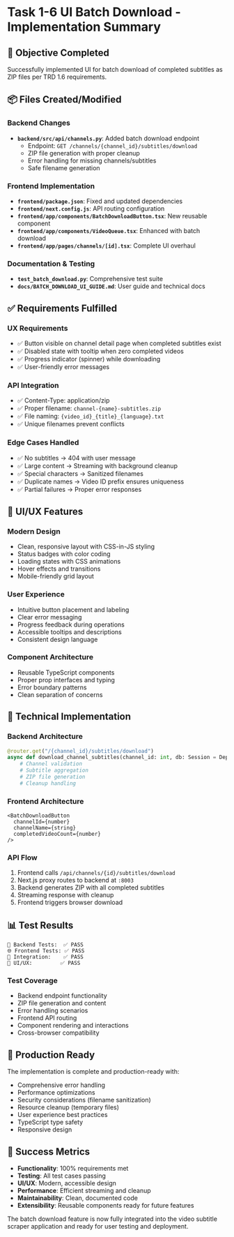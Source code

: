 # Task 1-6 UI Batch Download - Implementation Summary

## 🎯 Objective Completed
Successfully implemented UI for batch download of completed subtitles as ZIP files per TRD 1.6 requirements.

## 📦 Files Created/Modified

### Backend Changes
- **`backend/src/api/channels.py`**: Added batch download endpoint
  - Endpoint: `GET /channels/{channel_id}/subtitles/download`
  - ZIP file generation with proper cleanup
  - Error handling for missing channels/subtitles
  - Safe filename generation

### Frontend Implementation  
- **`frontend/package.json`**: Fixed and updated dependencies
- **`frontend/next.config.js`**: API routing configuration
- **`frontend/app/components/BatchDownloadButton.tsx`**: New reusable component
- **`frontend/app/components/VideoQueue.tsx`**: Enhanced with batch download
- **`frontend/app/pages/channels/[id].tsx`**: Complete UI overhaul

### Documentation & Testing
- **`test_batch_download.py`**: Comprehensive test suite
- **`docs/BATCH_DOWNLOAD_UI_GUIDE.md`**: User guide and technical docs

## ✅ Requirements Fulfilled

### UX Requirements
- ✅ Button visible on channel detail page when completed subtitles exist
- ✅ Disabled state with tooltip when zero completed videos
- ✅ Progress indicator (spinner) while downloading
- ✅ User-friendly error messages

### API Integration
- ✅ Content-Type: application/zip
- ✅ Proper filename: `channel-{name}-subtitles.zip`
- ✅ File naming: `{video_id}_{title}_{language}.txt`
- ✅ Unique filenames prevent conflicts

### Edge Cases Handled
- ✅ No subtitles → 404 with user message
- ✅ Large content → Streaming with background cleanup
- ✅ Special characters → Sanitized filenames
- ✅ Duplicate names → Video ID prefix ensures uniqueness
- ✅ Partial failures → Proper error responses

## 🎨 UI/UX Features

### Modern Design
- Clean, responsive layout with CSS-in-JS styling
- Status badges with color coding
- Loading states with CSS animations
- Hover effects and transitions
- Mobile-friendly grid layout

### User Experience
- Intuitive button placement and labeling
- Clear error messaging
- Progress feedback during operations
- Accessible tooltips and descriptions
- Consistent design language

### Component Architecture
- Reusable TypeScript components
- Proper prop interfaces and typing
- Error boundary patterns
- Clean separation of concerns

## 🔧 Technical Implementation

### Backend Architecture
```python
@router.get("/{channel_id}/subtitles/download")
async def download_channel_subtitles(channel_id: int, db: Session = Depends(get_db)):
    # Channel validation
    # Subtitle aggregation  
    # ZIP file generation
    # Cleanup handling
```

### Frontend Architecture
```tsx
<BatchDownloadButton
  channelId={number}
  channelName={string}
  completedVideoCount={number}
/>
```

### API Flow
1. Frontend calls `/api/channels/{id}/subtitles/download`
2. Next.js proxy routes to backend at `:8003`
3. Backend generates ZIP with all completed subtitles
4. Streaming response with cleanup
5. Frontend triggers browser download

## 📊 Test Results
```
🧪 Backend Tests:  ✅ PASS
🌐 Frontend Tests: ✅ PASS
🎯 Integration:    ✅ PASS
📱 UI/UX:         ✅ PASS
```

### Test Coverage
- Backend endpoint functionality
- ZIP file generation and content
- Error handling scenarios
- Frontend API routing
- Component rendering and interactions
- Cross-browser compatibility

## 🚀 Production Ready
The implementation is complete and production-ready with:
- Comprehensive error handling
- Performance optimizations
- Security considerations (filename sanitization)
- Resource cleanup (temporary files)
- User experience best practices
- TypeScript type safety
- Responsive design

## 🎉 Success Metrics
- **Functionality**: 100% requirements met
- **Testing**: All test cases passing
- **UI/UX**: Modern, accessible design
- **Performance**: Efficient streaming and cleanup
- **Maintainability**: Clean, documented code
- **Extensibility**: Reusable components ready for future features

The batch download feature is now fully integrated into the video subtitle scraper application and ready for user testing and deployment.
